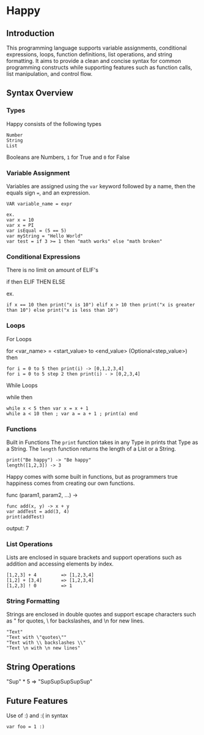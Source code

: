 # Happy

## Introduction
This programming language supports variable assignments, conditional expressions, loops, function definitions, list operations, and string formatting. It aims to provide a clean and concise syntax for common programming constructs while supporting features such as function calls, list manipulation, and control flow.

## Syntax Overview

### Types
Happy consists of the following types
~~~
Number
String
List
~~~
Booleans are Numbers, `1` for True and `0` for False

### Variable Assignment
Variables are assigned using the `var` keyword followed by a name, then the equals sign `=`, and an expression.

~~~
VAR variable_name = expr

ex.
var x = 10
var x = PI
var isEqual = (5 == 5)
var myString = "Hello World"
var test = if 3 >= 1 then "math works" else "math broken"
~~~


### Conditional Expressions
There is no limit on amount of ELIF's

if <condition> then <expression> 
    ELIF <condition> THEN <expression> 
    ELSE <expression>

ex.
~~~
if x == 10 then print("x is 10") elif x > 10 then print("x is greater than 10") else print("x is less than 10")
~~~

### Loops

For Loops

for <var_name> = <start_value> to <end_value> (Optional<step_value>) then <expr>

~~~
for i = 0 to 5 then print(i) -> [0,1,2,3,4]
for i = 0 to 5 step 2 then print(i) - > [0,2,3,4]
~~~

While Loops

while <condition> then <expression>

~~~
while x < 5 then var x = x + 1
while a < 10 then ; var a = a + 1 ; print(a) end
~~~

### Functions
Built in Functions
The `print` function takes in any Type in prints that Type as a String.
The `length` function returns the length of a List or a String.

~~~
print("Be happy") -> "Be happy"
length([1,2,3]) -> 3
~~~

Happy comes with some built in functions, but as programmers true happiness comes from creating our own functions.

func <name> (param1, param2, ...) -> <expression>

~~~
func add(x, y) -> x + y
var addTest = add(3, 4)
print(addTest)
~~~
output: 7

### List Operations
Lists are enclosed in square brackets and support operations such as addition and accessing elements by index.
~~~
[1,2,3] + 4         => [1,2,3,4]
[1,2] + [3,4]       => [1,2,3,4]
[1,2,3] ! 0         => 1
~~~

### String Formatting
Strings are enclosed in double quotes and support escape characters such as \" for quotes, \\ for backslashes, and \n for new lines.
~~~
"Text"
"Text with \"quotes\""
"Text with \\ backslashes \\"
"Text \n with \n new lines"
~~~

## String Operations
"Sup" * 5 => "SupSupSupSupSup"


## Future Features
Use of :) and :( in syntax
~~~
var foo = 1 :)
~~~
